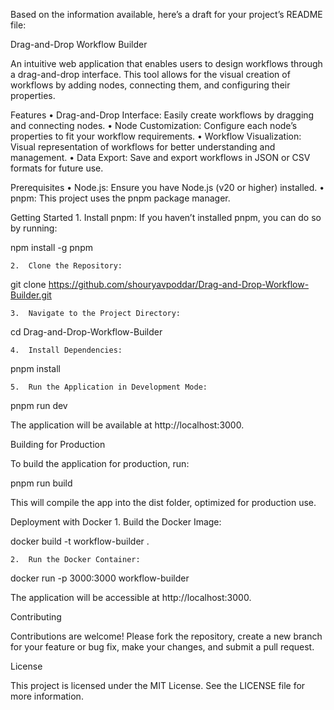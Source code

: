 Based on the information available, here’s a draft for your project’s README file:

Drag-and-Drop Workflow Builder

An intuitive web application that enables users to design workflows through a drag-and-drop interface. This tool allows for the visual creation of workflows by adding nodes, connecting them, and configuring their properties.

Features
	•	Drag-and-Drop Interface: Easily create workflows by dragging and connecting nodes.
	•	Node Customization: Configure each node’s properties to fit your workflow requirements.
	•	Workflow Visualization: Visual representation of workflows for better understanding and management.
	•	Data Export: Save and export workflows in JSON or CSV formats for future use.

Prerequisites
	•	Node.js: Ensure you have Node.js (v20 or higher) installed.
	•	pnpm: This project uses the pnpm package manager.

Getting Started
	1.	Install pnpm: If you haven’t installed pnpm, you can do so by running:

npm install -g pnpm


	2.	Clone the Repository:

git clone https://github.com/shouryavpoddar/Drag-and-Drop-Workflow-Builder.git


	3.	Navigate to the Project Directory:

cd Drag-and-Drop-Workflow-Builder


	4.	Install Dependencies:

pnpm install


	5.	Run the Application in Development Mode:

pnpm run dev

The application will be available at http://localhost:3000.

Building for Production

To build the application for production, run:

pnpm run build

This will compile the app into the dist folder, optimized for production use.

Deployment with Docker
	1.	Build the Docker Image:

docker build -t workflow-builder .


	2.	Run the Docker Container:

docker run -p 3000:3000 workflow-builder

The application will be accessible at http://localhost:3000.

Contributing

Contributions are welcome! Please fork the repository, create a new branch for your feature or bug fix, make your changes, and submit a pull request.

License

This project is licensed under the MIT License. See the LICENSE file for more information.

